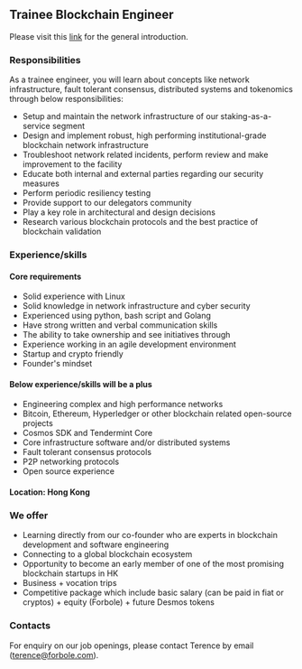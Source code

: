 ## Trainee Blockchain Engineer

Please visit this [link](../master/README.md) for the general introduction.

### Responsibilities

As a trainee engineer, you will learn about concepts like network infrastructure, fault tolerant consensus, distributed systems and tokenomics through below responsibilities:

- Setup and maintain the network infrastructure of our staking-as-a-service segment
- Design and implement robust, high performing institutional-grade blockchain network infrastructure
- Troubleshoot network related incidents, perform review and make improvement to the facility
- Educate both internal and external parties regarding our security measures
- Perform periodic resiliency testing
- Provide support to our delegators community
- Play a key role in architectural and design decisions
- Research various blockchain protocols and the best practice of blockchain validation

### Experience/skills

#### Core requirements

- Solid experience with Linux
- Solid knowledge in network infrastructure and cyber security
- Experienced using python, bash script and Golang
- Have strong written and verbal communication skills
- The ability to take ownership and see initiatives through
- Experience working in an agile development environment
- Startup and crypto friendly
- Founder's mindset

#### Below experience/skills will be a plus

- Engineering complex and high performance networks
- Bitcoin, Ethereum, Hyperledger or other blockchain related open-source projects
- Cosmos SDK and Tendermint Core
- Core infrastructure software and/or distributed systems
- Fault tolerant consensus protocols
- P2P networking protocols
- Open source experience

#### Location: Hong Kong

### We offer

- Learning directly from our co-founder who are experts in blockchain development and software engineering
- Connecting to a global blockchain ecosystem
- Opportunity to become an early member of one of the most promising blockchain startups in HK
- Business + vocation trips
- Competitive package which include basic salary (can be paid in fiat or cryptos) + equity (Forbole) + future Desmos tokens

### Contacts
For enquiry on our job openings, please contact Terence by email (terence@forbole.com).
